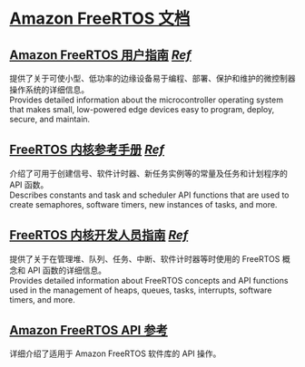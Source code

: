 # [Amazon FreeRTOS 文档](https://aws.amazon.com/cn/documentation/freertos/)


## [Amazon FreeRTOS 用户指南](./usergride) [_Ref_](https://docs.aws.amazon.com/freertos/latest/userguide/)

提供了关于可使小型、低功率的边缘设备易于编程、部署、保护和维护的微控制器操作系统的详细信息。  
Provides detailed information about the microcontroller operating system that makes small, low-powered edge devices easy to program, deploy, secure, and maintain.

## [FreeRTOS 内核参考手册](./kernel) [_Ref_](https://docs.aws.amazon.com/freertos-kernel/latest/ref/welcome.html)

介绍了可用于创建信号、软件计时器、新任务实例等的常量及任务和计划程序的 API 函数。  
Describes constants and task and scheduler API functions that are used to create semaphores, software timers, new instances of tasks, and more.  

## [FreeRTOS 内核开发人员指南](./DeveloperGuide) [_Ref_](https://docs.aws.amazon.com/freertos-kernel/latest/dg/about.html)

提供了关于在管理堆、队列、任务、中断、软件计时器等时使用的 FreeRTOS 概念和 API 函数的详细信息。  
Provides detailed information about FreeRTOS concepts and API functions used in the management of heaps, queues, tasks, interrupts, software timers, and more.  

## [Amazon FreeRTOS API 参考](https://docs.aws.amazon.com/freertos/latest/lib-ref/)

详细介绍了适用于 Amazon FreeRTOS 软件库的 API 操作。
